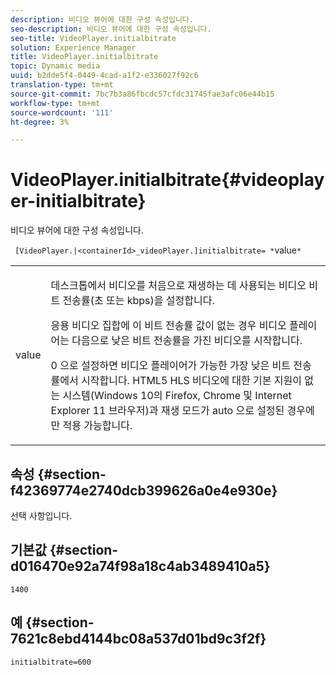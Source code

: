 ```yaml
---
description: 비디오 뷰어에 대한 구성 속성입니다.
seo-description: 비디오 뷰어에 대한 구성 속성입니다.
seo-title: VideoPlayer.initialbitrate
solution: Experience Manager
title: VideoPlayer.initialbitrate
topic: Dynamic media
uuid: b2dde5f4-0449-4cad-a1f2-e336027f92c6
translation-type: tm+mt
source-git-commit: 7bc7b3a86fbcdc57cfdc31745fae3afc06e44b15
workflow-type: tm+mt
source-wordcount: '111'
ht-degree: 3%

---
```



# VideoPlayer.initialbitrate{#videoplayer-initialbitrate}

비디오 뷰어에 대한 구성 속성입니다.

` [VideoPlayer.|<containerId>_videoPlayer.]initialbitrate= *`value`*`

<table id="table_C616483932C2482CA9794DDD7313FD7C"> 
 <tbody> 
  <tr> 
   <td colname="col1"> <p> <span class="codeph"> value  </span> </p> </td> 
   <td colname="col2"> <p>데스크톱에서 비디오를 처음으로 재생하는 데 사용되는 비디오 비트 전송률(초 또는 kbps)을 설정합니다. </p> <p>응용 비디오 집합에 이 비트 전송률 값이 없는 경우 비디오 플레이어는 다음으로 낮은 비트 전송률을 가진 비디오를 시작합니다. </p> <p><span class="codeph"> 0 </span>으로 설정하면 비디오 플레이어가 가능한 가장 낮은 비트 전송률에서 시작합니다. HTML5 HLS 비디오에 대한 기본 지원이 없는 시스템(Windows 10의 Firefox, Chrome 및 Internet Explorer 11 브라우저)과 재생 모드가 <span class="codeph"> auto </span>으로 설정된 경우에만 적용 가능합니다. </p> </td> 
  </tr> 
 </tbody> 
</table>

## 속성 {#section-f42369774e2740dcb399626a0e4e930e}

선택 사항입니다.

## 기본값 {#section-d016470e92a74f98a18c4ab3489410a5}

`1400`

## 예 {#section-7621c8ebd4144bc08a537d01bd9c3f2f}

```
initialbitrate=600
```

